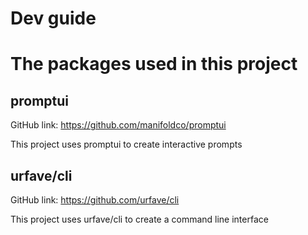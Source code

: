 # Dev guide

# The packages used in this project

## promptui
GitHub link: https://github.com/manifoldco/promptui

This project uses promptui to create interactive prompts

## urfave/cli
GitHub link: https://github.com/urfave/cli

This project uses urfave/cli to create a command line interface

